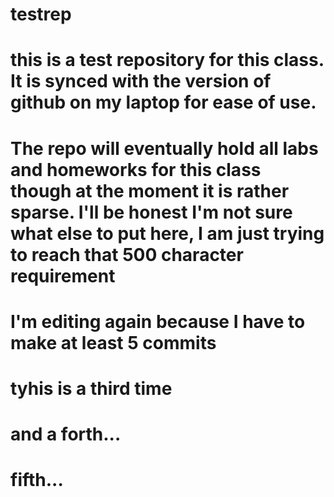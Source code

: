 # testrep
# this is a test repository for this class. It is synced with the version of github on my laptop for ease of use. 
# The repo will eventually hold all labs and homeworks for this class though at the moment it is rather sparse. I'll be honest I'm not sure what else to put here, I am just trying to reach that 500 character requirement
# I'm editing again because I have to make at least 5 commits
# tyhis is a third time
# and a forth...
# fifth...
